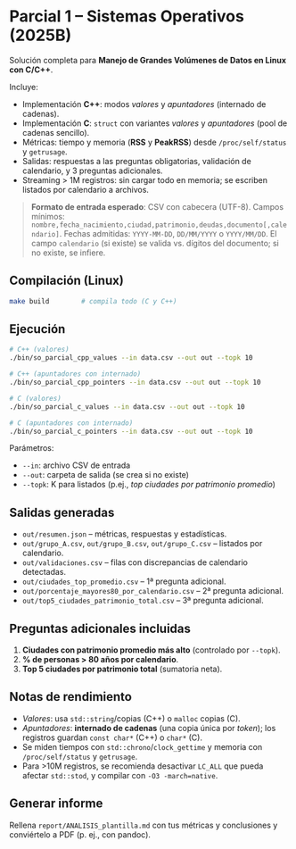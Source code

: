# Parcial 1 – Sistemas Operativos (2025B)

Solución completa para **Manejo de Grandes Volúmenes de Datos en Linux con C/C++**.

Incluye:
- Implementación **C++**: modos *valores* y *apuntadores* (internado de cadenas).
- Implementación **C**: `struct` con variantes *valores* y *apuntadores* (pool de cadenas sencillo).
- Métricas: tiempo y memoria (**RSS** y **PeakRSS**) desde `/proc/self/status` y `getrusage`.
- Salidas: respuestas a las preguntas obligatorias, validación de calendario, y 3 preguntas adicionales.
- Streaming > 1M registros: sin cargar todo en memoria; se escriben listados por calendario a archivos.

> **Formato de entrada esperado**: CSV con cabecera (UTF-8). Campos mínimos:
> `nombre,fecha_nacimiento,ciudad,patrimonio,deudas,documento[,calendario]`.
> Fechas admitidas: `YYYY-MM-DD`, `DD/MM/YYYY` o `YYYY/MM/DD`.
> El campo `calendario` (si existe) se valida vs. dígitos del documento; si no existe, se infiere.

## Compilación (Linux)

```bash
make build        # compila todo (C y C++)
```

## Ejecución

```bash
# C++ (valores)
./bin/so_parcial_cpp_values --in data.csv --out out --topk 10

# C++ (apuntadores con internado)
./bin/so_parcial_cpp_pointers --in data.csv --out out --topk 10

# C (valores)
./bin/so_parcial_c_values --in data.csv --out out --topk 10

# C (apuntadores con internado)
./bin/so_parcial_c_pointers --in data.csv --out out --topk 10
```

Parámetros:
- `--in`: archivo CSV de entrada
- `--out`: carpeta de salida (se crea si no existe)
- `--topk`: K para listados (p.ej., *top ciudades por patrimonio promedio*)

## Salidas generadas
- `out/resumen.json` – métricas, respuestas y estadísticas.
- `out/grupo_A.csv`, `out/grupo_B.csv`, `out/grupo_C.csv` – listados por calendario.
- `out/validaciones.csv` – filas con discrepancias de calendario detectadas.
- `out/ciudades_top_promedio.csv` – 1ª pregunta adicional.
- `out/porcentaje_mayores80_por_calendario.csv` – 2ª pregunta adicional.
- `out/top5_ciudades_patrimonio_total.csv` – 3ª pregunta adicional.

## Preguntas adicionales incluidas
1. **Ciudades con patrimonio promedio más alto** (controlado por `--topk`).
2. **% de personas > 80 años por calendario**.
3. **Top 5 ciudades por patrimonio total** (sumatoria neta).

## Notas de rendimiento
- *Valores*: usa `std::string`/copias (C++) o `malloc` copias (C).
- *Apuntadores*: **internado de cadenas** (una copia única por *token*); los registros guardan `const char*` (C++) o `char*` (C).
- Se miden tiempos con `std::chrono`/`clock_gettime` y memoria con `/proc/self/status` y `getrusage`.
- Para >10M registros, se recomienda desactivar `LC_ALL` que pueda afectar `std::stod`, y compilar con `-O3 -march=native`.

## Generar informe
Rellena `report/ANALISIS_plantilla.md` con tus métricas y conclusiones y conviértelo a PDF (p. ej., con pandoc).
